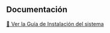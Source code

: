 ## Documentación

[📄 Ver la Guía de Instalación del sistema](/Documentación/INSTRUCTIVO_GRUPOD.pdf)
